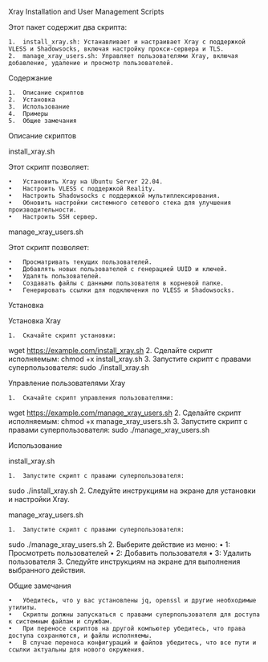 Xray Installation and User Management Scripts

Этот пакет содержит два скрипта:

	1.	install_xray.sh: Устанавливает и настраивает Xray с поддержкой VLESS и Shadowsocks, включая настройку прокси-сервера и TLS.
	2.	manage_xray_users.sh: Управляет пользователями Xray, включая добавление, удаление и просмотр пользователей.

Содержание

	1.	Описание скриптов
	2.	Установка
	3.	Использование
	4.	Примеры
	5.	Общие замечания

Описание скриптов

install_xray.sh

Этот скрипт позволяет:

	•	Установить Xray на Ubuntu Server 22.04.
	•	Настроить VLESS с поддержкой Reality.
	•	Настроить Shadowsocks с поддержкой мультиплексирования.
	•	Обновить настройки системного сетевого стека для улучшения производительности.
	•	Настроить SSH сервер.

manage_xray_users.sh

Этот скрипт позволяет:

	•	Просматривать текущих пользователей.
	•	Добавлять новых пользователей с генерацией UUID и ключей.
	•	Удалять пользователей.
	•	Создавать файлы с данными пользователя в корневой папке.
	•	Генерировать ссылки для подключения по VLESS и Shadowsocks.

Установка

Установка Xray

	1.	Скачайте скрипт установки:
wget https://example.com/install_xray.sh
	2.	Сделайте скрипт исполняемым:
chmod +x install_xray.sh
	3.	Запустите скрипт с правами суперпользователя:
sudo ./install_xray.sh

Управление пользователями Xray

	1.	Скачайте скрипт управления пользователями:
wget https://example.com/manage_xray_users.sh
	2.	Сделайте скрипт исполняемым:
chmod +x manage_xray_users.sh
	3.	Запустите скрипт с правами суперпользователя:
sudo ./manage_xray_users.sh

Использование

install_xray.sh

	1.	Запустите скрипт с правами суперпользователя:
sudo ./install_xray.sh
	2.	Следуйте инструкциям на экране для установки и настройки Xray.

manage_xray_users.sh

	1.	Запустите скрипт с правами суперпользователя:
sudo ./manage_xray_users.sh
2.	Выберите действие из меню:
	•	1: Просмотреть пользователей
	•	2: Добавить пользователя
	•	3: Удалить пользователя
	3.	Следуйте инструкциям на экране для выполнения выбранного действия.

Общие замечания

	•	Убедитесь, что у вас установлены jq, openssl и другие необходимые утилиты.
	•	Скрипты должны запускаться с правами суперпользователя для доступа к системным файлам и службам.
	•	При переносе скриптов на другой компьютер убедитесь, что права доступа сохраняются, и файлы исполняемы.
	•	В случае переноса конфигураций и файлов убедитесь, что все пути и ссылки актуальны для нового окружения.

